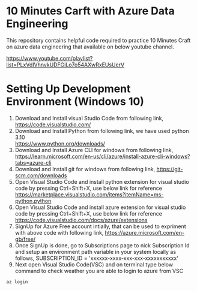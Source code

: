 # 10 Minutes Carft with Azure Data Engineering

This repository contains helpful code required to practice 10 Minutes Craft on azure data engineering that available on below youtube channel.

https://www.youtube.com/playlist?list=PLxVdIVhnvkUDFGiLo7o54AXwRxEUsUerV

# Setting Up Development Environment (Windows 10)

1. Download and Install visual Studio Code from following link,\
https://code.visualstudio.com/
2. Download and Install Python from following link, we have used python 3.10\
https://www.python.org/downloads/
3. Download and Install Azure CLI for windows from following link,
https://learn.microsoft.com/en-us/cli/azure/install-azure-cli-windows?tabs=azure-cli
4. Download and Install git for windows from following link,
https://git-scm.com/downloads
5. Open Visual Studio Code and install python extension for visual studio code by pressing Ctrl+Shift+X, use below link for reference
https://marketplace.visualstudio.com/items?itemName=ms-python.python
6. Open Visual Studio Code and install azure extension for visual studio code by pressing Ctrl+Shift+X, use below link for reference
https://code.visualstudio.com/docs/azure/extensions
7. SignUp for Azure Free account intially, that can be used to expriment with above code with following link,
https://azure.microsoft.com/en-gb/free/
8. Once SignUp is done, go to Subscriptions page to nick Subscription Id and setup an environment path variable in your system locally as follows,
SUBSCRIPTION_ID = 'xxxxxx-xxxx-xxx-xxx-xxxxxxxxxxx'
9. Next open Visual Studio Code(VSC) and on terminal type below command to check weather you are able to login to azure from VSC
```
az login
```